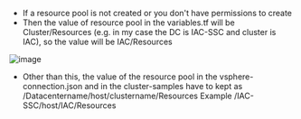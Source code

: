 * If a resource pool is not created or you don't have permissions to create
* Then the value of resource pool in the variables.tf will be Cluster/Resources (e.g. in my case the DC is IAC-SSC and cluster is IAC), so the value will be IAC/Resources

![image](https://github.com/thecloudgarage/eks-anywhere/assets/39495790/87f29861-1ec4-4884-acdc-a017651b6b99)

* Other than this, the value of the resource pool in the vsphere-connection.json and in the cluster-samples have to kept as /Datacentername/host/clustername/Resources Example /IAC-SSC/host/IAC/Resources
